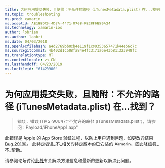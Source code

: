 ```yaml
---
title: 为何应用提交失败，且随附：不允许的路径 (iTunesMetadata.plist) 在...找到？
ms.topic: troubleshooting
ms.prod: xamarin
ms.assetid: AE1BBDC6-4D3A-4471-876B-FE28B6E59A24
ms.technology: xamarin-ios
author: lobrien
ms.author: laobri
ms.date: 04/03/2018
ms.openlocfilehash: a4d2769bb0cb4e119f1c90353657471b44eb6c7c
ms.sourcegitcommit: 4b402d1c508fa84e4fc3171a6e43b811323948fc
ms.translationtype: MT
ms.contentlocale: zh-CN
ms.lasthandoff: 04/23/2019
ms.locfileid: "61420900"
---
```

# <a name="why-does-my-app-submission-fail-with-disallowed-paths--itunesmetadataplist--found-at--"></a>为何应用提交失败，且随附：不允许的路径 (iTunesMetadata.plist) 在...找到？

> 错误：错误 ITMS-90047:"不允许的路径 (iTunesMetadata.plist")，请参阅：Payload/iPhoneApp1.app"

此错误是 Apple 的 App Store 验证过程，以防止用户遇到问题，如更改的结果[Bug 29180](https://bugzilla.xamarin.com/show_bug.cgi?id=29180)。 此特定错误_不_相关的特定版本的已安装的 Xamarin，因此降级将_不_帮助。

请参阅论坛讨论[此处](https://forums.xamarin.com/discussion/40388/disallowed-paths-itunesmetadata-plist-found-at-when-submitting-to-app-store/p1)有关解决方法信息和最新的更新以解决此问题。
